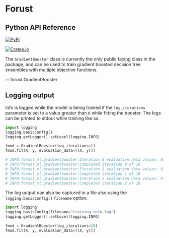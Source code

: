 # Forust 
## Python API Reference

<a href="https://pypi.org/project/forust/">![PyPI](https://img.shields.io/pypi/v/forust?color=gr&style=for-the-badge)</a>

<a href="https://crates.io/crates/forust-ml">![Crates.io](https://img.shields.io/crates/v/forust-ml?color=gr&style=for-the-badge)</a>


The `GradientBooster` class is currently the only public facing class in the package, and can be used to train gradient boosted decision tree ensembles with multiple objective functions.


::: forust.GradientBooster

## Logging output

Info is logged while the model is being trained if the `log_iterations` parameter is set to a value greater than `0` while fitting the booster. The logs can be printed to stdout while training like so.

```python
import logging
logging.basicConfig()
logging.getLogger().setLevel(logging.INFO)

fmod = GradientBooster(log_iterations=1)
fmod.fit(X, y, evaluation_data=[(X, y)])

# INFO:forust_ml.gradientbooster:Iteration 0 evaluation data values: 0.2828
# INFO:forust_ml.gradientbooster:Completed iteration 0 of 10
# INFO:forust_ml.gradientbooster:Iteration 1 evaluation data values: 0.2807
# INFO:forust_ml.gradientbooster:Completed iteration 1 of 10
# INFO:forust_ml.gradientbooster:Iteration 2 evaluation data values: 0.2787
# INFO:forust_ml.gradientbooster:Completed iteration 2 of 10
```

The log output can also be captured in a file also using the `logging.basicConfig()` `filename` option.

```python
import logging
logging.basicConfig(filename="training-info.log")
logging.getLogger().setLevel(logging.INFO)

fmod = GradientBooster(log_iterations=10)
fmod.fit(X, y, evaluation_data=[(X, y)])
```

